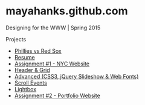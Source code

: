 # mayahanks.github.com

Designing for the WWW | Spring 2015

Projects
* [Phillies vs Red Sox](http://mayahanks.github.com/phillies "Phillies vs Red Sox")
* [Resume](http://imayahanks.github.com/resume "Resume")
* [Assignment #1 - NYC Website](http://mayahanks.github.com/assignment1 "Assignment #1")
* [Header & Grid](http://mayahanks.github.com/header-grid "Header & Grid")
* [Advanced (CSS3, jQuery Slideshow & Web Fonts)](http://mayahanks.github.com/advanced "Advanced")
* [Scroll Events](http://mayahanks.github.com/scrollit "Scroll Events")
* [Lightbox](http://mayahanks.github.com/lightbox "Lightbox")
* [Assignment #2 - Portfolio Website](http://mayahanks.github.com/assignment2 "Assignment #2")
